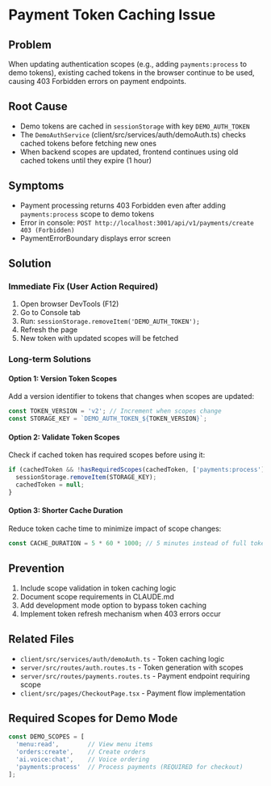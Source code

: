 # Payment Token Caching Issue

## Problem
When updating authentication scopes (e.g., adding `payments:process` to demo tokens), existing cached tokens in the browser continue to be used, causing 403 Forbidden errors on payment endpoints.

## Root Cause
- Demo tokens are cached in `sessionStorage` with key `DEMO_AUTH_TOKEN`
- The `DemoAuthService` (client/src/services/auth/demoAuth.ts) checks cached tokens before fetching new ones
- When backend scopes are updated, frontend continues using old cached tokens until they expire (1 hour)

## Symptoms
- Payment processing returns 403 Forbidden even after adding `payments:process` scope to demo tokens
- Error in console: `POST http://localhost:3001/api/v1/payments/create 403 (Forbidden)`
- PaymentErrorBoundary displays error screen

## Solution

### Immediate Fix (User Action Required)
1. Open browser DevTools (F12)
2. Go to Console tab
3. Run: `sessionStorage.removeItem('DEMO_AUTH_TOKEN');`
4. Refresh the page
5. New token with updated scopes will be fetched

### Long-term Solutions

#### Option 1: Version Token Scopes
Add a version identifier to tokens that changes when scopes are updated:
```javascript
const TOKEN_VERSION = 'v2'; // Increment when scopes change
const STORAGE_KEY = `DEMO_AUTH_TOKEN_${TOKEN_VERSION}`;
```

#### Option 2: Validate Token Scopes
Check if cached token has required scopes before using it:
```javascript
if (cachedToken && !hasRequiredScopes(cachedToken, ['payments:process'])) {
  sessionStorage.removeItem(STORAGE_KEY);
  cachedToken = null;
}
```

#### Option 3: Shorter Cache Duration
Reduce token cache time to minimize impact of scope changes:
```javascript
const CACHE_DURATION = 5 * 60 * 1000; // 5 minutes instead of full token lifetime
```

## Prevention
1. Include scope validation in token caching logic
2. Document scope requirements in CLAUDE.md
3. Add development mode option to bypass token caching
4. Implement token refresh mechanism when 403 errors occur

## Related Files
- `client/src/services/auth/demoAuth.ts` - Token caching logic
- `server/src/routes/auth.routes.ts` - Token generation with scopes
- `server/src/routes/payments.routes.ts` - Payment endpoint requiring scope
- `client/src/pages/CheckoutPage.tsx` - Payment flow implementation

## Required Scopes for Demo Mode
```javascript
const DEMO_SCOPES = [
  'menu:read',        // View menu items
  'orders:create',    // Create orders
  'ai.voice:chat',    // Voice ordering
  'payments:process'  // Process payments (REQUIRED for checkout)
];
```